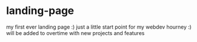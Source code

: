 # landing-page
my first ever landing page :)
just a little start point for my webdev hourney :) 
will be added to overtime with new projects and features
